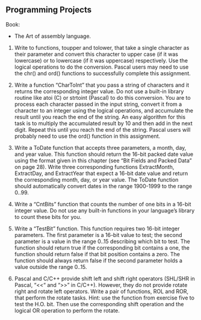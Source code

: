 ## Programming Projects

Book: 
* The Art of assembly language.

1) Write to functions, toupper and tolower, that take a single character as their parameter and
convert this character to upper case (if it was lowercase) or to lowercase (if it was uppercase) 
respectively. Use the logical operations to do the conversion. Pascal users may need to use the 
chr() and ord() functions to successfully complete this assignment.

2) Write a function “CharToInt” that you pass a string of characters and it returns the corresponding
integer value. Do not use a built-in library routine like atoi (C) or strtoint (Pascal) to do this 
conversion. You are to process each character passed in the input string, convert it from a character 
to an integer using the logical operations, and accumulate the result until you reach the end of the 
string. An easy algorithm for this task is to multiply the accumulated result by 10 and then add in 
the next digit. Repeat this until you reach the end of the string. Pascal users will probably need to 
use the ord() function in this assignment.

3) Write a ToDate function that accepts three parameters, a month, day, and year value. This function
should return the 16-bit packed date value using the format given in this chapter (see “Bit Fields and 
Packed Data” on page 28). Write three corresponding functions ExtractMonth, ExtractDay, and ExtractYear 
that expect a 16-bit date value and return the corresponding month, day, or year value. 
The ToDate function should automatically convert dates in the range 1900-1999 to the range 0..99.

4) Write a “CntBits” function that counts the number of one bits in a 16-bit integer value. Do
not use any built-in functions in your language’s library to count these bits for you.

5) Write a “TestBit” function. This function requires two 16-bit integer parameters. The first parameter 
is a 16-bit value to test; the second parameter is a value in the range 0..15 describing which bit to test. 
The function should return true if the corresponding bit contains a one, the function should return false 
if that bit position contains a zero. The function should always return false if the second parameter holds 
a value outside the range 0..15.

6) Pascal and C/C++ provide shift left and shift right operators (SHL/SHR in Pascal, “<<“ and “>>” in C/C++). 
However, they do not provide rotate right and rotate left operators. Write a pair of functions, ROL and ROR, 
that perform the rotate tasks. Hint: use the function from exercise five to test the H.O. bit. Then use the 
corresponding shift operation and the logical OR operation to perform the rotate.


